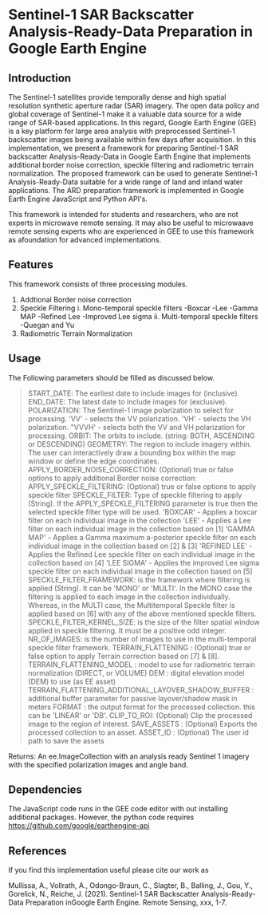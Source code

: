 # Sentinel-1 SAR Backscatter Analysis-Ready-Data Preparation in Google Earth Engine

## Introduction
The Sentinel-1 satellites provide temporally dense and high spatial resolution synthetic aperture radar (SAR) imagery. The open data policy and global coverage of Sentinel-1 make it a valuable data source for a wide range of SAR-based applications. In this regard, Google Earth Engine (GEE) is a key platform for large area analysis with preprocessed Sentinel-1 backscatter images being available within few days after acquisition.  In this implementation, we present a framework for preparing Sentinel-1 SAR backscatter Analysis-Ready-Data in Google Earth Engine that implements additional border noise correction, speckle filtering and radiometric terrain normalization. The proposed framework can be used to generate Sentinel-1 Analysis-Ready-Data suitable for a wide range of land and inland water applications. The ARD preparation framework is implemented in Google Earth Engine JavaScript and Python API's.

This framework is intended for students and researchers, who are not experts in microwave remote sensing. It may also be useful to microwaave remote sensing experts who are experienced in GEE to use this framework as afoundation for advanced implementations.

## Features
This framework consists of three processing modules.
1. Addtional Border noise correction
2. Speckle Filtering
    i. Mono-temporal speckle filters
       -Boxcar
       -Lee
       -Gamma MAP
       -Refined Lee
       -Improved Lee sigma
    ii. Multi-temporal speckle filters
       -Quegan and Yu
3. Radiometric Terrain Normalization

## Usage
The Following parameters should be filled as discussed below.
>START_DATE: The earliest date to include images for (inclusive).
END_DATE: The latest date to include images for (exclusive).
POLARIZATION: The Sentinel-1 image polarization to select for processing.
            'VV' - selects the VV polarization.
            'VH' - selects the VH polarization.
            "VVVH' - selects both the VV and VH polarization for processing.
ORBIT:  The orbits to include. (string: BOTH, ASCENDING or DESCENDING)
GEOMETRY: The region to include imagery within.
            The user can interactively draw a bounding box within the map window or define the edge coordinates.
APPLY_BORDER_NOISE_CORRECTION: (Optional) true or false options to apply additional Border noise correction:
APPLY_SPECKLE_FILTERING: (Optional) true or false options to apply speckle filter
SPECKLE_FILTER: Type of speckle filtering to apply (String). If the APPLY_SPECKLE_FILTERING parameter is true then the selected speckle filter type will be used.
            'BOXCAR' - Applies a boxcar filter on each individual image in the collection
            'LEE' - Applies a Lee filter on each individual image in the collection based on [1]
            'GAMMA MAP' - Applies a Gamma maximum a-posterior speckle filter on each individual image in the collection based on [2] & [3]
            'REFINED LEE' - Applies the Refined Lee speckle filter on each individual image in the collection
                                  based on [4]
            'LEE SIGMA' - Applies the improved Lee sigma speckle filter on each individual image in the collection
                                  based on [5]
SPECKLE_FILTER_FRAMEWORK: is the framework where filtering is applied (String). It can be 'MONO' or 'MULTI'. In the MONO case
                          the filtering is applied to each image in the collection individually. Whereas, in the MULTI case,
                          the Multitemporal Speckle filter is applied based on  [6] with any of the above mentioned speckle filters.
SPECKLE_FILTER_KERNEL_SIZE: is the size of the filter spatial window applied in speckle filtering. It must be a positive odd integer.
NR_OF_IMAGES: is the number of images to use in the multi-temporal speckle filter framework.
TERRAIN_FLATTENING : (Optional) true or false option to apply Terrain correction based on [7] & [8]. 
TERRAIN_FLATTENING_MODEL : model to use for radiometric terrain normalization (DIRECT, or VOLUME)
DEM : digital elevation model (DEM) to use (as EE asset)
TERRAIN_FLATTENING_ADDITIONAL_LAYOVER_SHADOW_BUFFER : additional buffer parameter for passive layover/shadow mask in meters
FORMAT : the output format for the processed collection. this can be 'LINEAR' or 'DB'.
CLIP_TO_ROI: (Optional) Clip the processed image to the region of interest.
SAVE_ASSETS : (Optional) Exports the processed collection to an asset.
ASSET_ID : (Optional) The user id path to save the assets
        
Returns:
        An ee.ImageCollection with an analysis ready Sentinel 1 imagery with the specified polarization images and angle band.

## Dependencies
The JavaScript code runs in the GEE code editor with out installing additional packages. However, the python code requires 
https://github.com/google/earthengine-api

## References
If you find this implementation useful please cite our work as

Mullissa, A., Vollrath, A., Odongo-Braun, C., Slagter, B., Balling, J., Gou, Y., Gorelick, N., Reiche, J. (2021). Sentinel-1 SAR Backscatter Analysis-Ready-Data Preparation inGoogle Earth Engine. Remote Sensing, xxx, 1-7.
